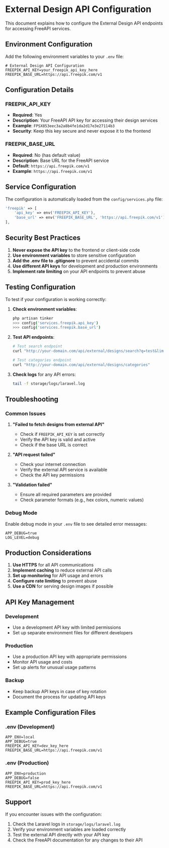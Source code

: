 # External Design API Configuration

This document explains how to configure the External Design API endpoints for accessing FreeAPI services.

## Environment Configuration

Add the following environment variables to your `.env` file:

```env
# External Design API Configuration
FREEPIK_API_KEY=your_freepik_api_key_here
FREEPIK_BASE_URL=https://api.freepik.com/v1
```

## Configuration Details

### FREEPIK_API_KEY

-   **Required**: Yes
-   **Description**: Your FreeAPI API key for accessing their design services
-   **Example**: `FPSX853eec3a2a8b4fe1da2d17e3e27114b3`
-   **Security**: Keep this key secure and never expose it to the frontend

### FREEPIK_BASE_URL

-   **Required**: No (has default value)
-   **Description**: Base URL for the FreeAPI service
-   **Default**: `https://api.freepik.com/v1`
-   **Example**: `https://api.freepik.com/v1`

## Service Configuration

The configuration is automatically loaded from the `config/services.php` file:

```php
'freepik' => [
    'api_key' => env('FREEPIK_API_KEY'),
    'base_url' => env('FREEPIK_BASE_URL', 'https://api.freepik.com/v1'),
],
```

## Security Best Practices

1. **Never expose the API key** to the frontend or client-side code
2. **Use environment variables** to store sensitive configuration
3. **Add the .env file to .gitignore** to prevent accidental commits
4. **Use different API keys** for development and production environments
5. **Implement rate limiting** on your API endpoints to prevent abuse

## Testing Configuration

To test if your configuration is working correctly:

1. **Check environment variables**:

    ```bash
    php artisan tinker
    >>> config('services.freepik.api_key')
    >>> config('services.freepik.base_url')
    ```

2. **Test API endpoints**:

    ```bash
    # Test search endpoint
    curl "http://your-domain.com/api/external/designs/search?q=test&limit=5"

    # Test categories endpoint
    curl "http://your-domain.com/api/external/designs/categories"
    ```

3. **Check logs** for any API errors:
    ```bash
    tail -f storage/logs/laravel.log
    ```

## Troubleshooting

### Common Issues

1. **"Failed to fetch designs from external API"**

    - Check if `FREEPIK_API_KEY` is set correctly
    - Verify the API key is valid and active
    - Check if the base URL is correct

2. **"API request failed"**

    - Check your internet connection
    - Verify the external API service is available
    - Check the API key permissions

3. **"Validation failed"**
    - Ensure all required parameters are provided
    - Check parameter formats (e.g., hex colors, numeric values)

### Debug Mode

Enable debug mode in your `.env` file to see detailed error messages:

```env
APP_DEBUG=true
LOG_LEVEL=debug
```

## Production Considerations

1. **Use HTTPS** for all API communications
2. **Implement caching** to reduce external API calls
3. **Set up monitoring** for API usage and errors
4. **Configure rate limiting** to prevent abuse
5. **Use a CDN** for serving design images if possible

## API Key Management

### Development

-   Use a development API key with limited permissions
-   Set up separate environment files for different developers

### Production

-   Use a production API key with appropriate permissions
-   Monitor API usage and costs
-   Set up alerts for unusual usage patterns

### Backup

-   Keep backup API keys in case of key rotation
-   Document the process for updating API keys

## Example Configuration Files

### .env (Development)

```env
APP_ENV=local
APP_DEBUG=true
FREEPIK_API_KEY=dev_key_here
FREEPIK_BASE_URL=https://api.freepik.com/v1
```

### .env (Production)

```env
APP_ENV=production
APP_DEBUG=false
FREEPIK_API_KEY=prod_key_here
FREEPIK_BASE_URL=https://api.freepik.com/v1
```

## Support

If you encounter issues with the configuration:

1. Check the Laravel logs in `storage/logs/laravel.log`
2. Verify your environment variables are loaded correctly
3. Test the external API directly with your API key
4. Check the FreeAPI documentation for any changes to their API
